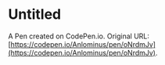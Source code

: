 # Untitled

A Pen created on CodePen.io. Original URL: [https://codepen.io/Anlominus/pen/oNrdmJv](https://codepen.io/Anlominus/pen/oNrdmJv).

